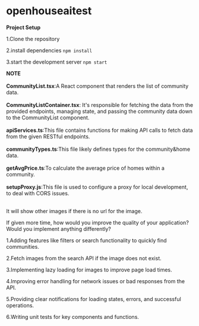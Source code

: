 
# openhouseaitest

**Project Setup**

1.Clone the repository

2.install dependencies
`npm install`

3.start the development server
`npm start`


**NOTE**<br><br>
**CommunityList.tsx**:A React component that renders the list of community data.<br><br>
**CommunityListContainer.tsx**: It's responsible for fetching the data from the provided endpoints, managing state, and passing the community data down to the CommunityList component.  <br><br>
**apiServices.ts**:This file contains functions for making API calls to fetch data from the given RESTful endpoints.  <br><br>
**communityTypes.ts**:This file likely defines types for the community&home data.   <br><br>
**getAvgPrice.ts**:To calculate the average price of homes within a community.  <br><br>
**setupProxy.js**:This file is used to configure a proxy for local development, to deal with CORS issues.  <br><br>

It will show other images if there is no url for the image.

If given more time, how would you improve the quality of your application? Would you implement anything differently? 

1.Adding features like filters or search functionality to quickly find communities.

2.Fetch images from the search API if the image does not exist.

3.Implementing lazy loading for images to improve page load times.

4.Improving error handling for network issues or bad responses from the API.

5.Providing clear notifications for loading states, errors, and successful operations.

6.Writing unit tests for key components and functions.

